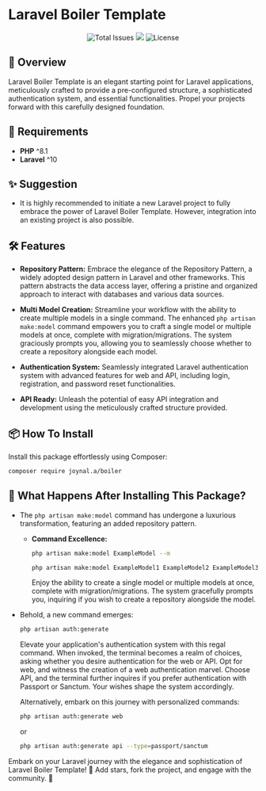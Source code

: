 # Laravel Boiler Template
<p align="center">
  <img src="https://img.shields.io/github/stars/joynal-a/boiler?style=for-the-badge" alt="Total Issues">
  <img src="https://img.shields.io/github/issues/joynal-a/boiler?style=for-the-badge">
  <img src="https://img.shields.io/github/license/joynal-a/boiler?style=for-the-badge" alt="License">
  <!-- Add more badges with different icons if necessary -->
</p>

## 🚀 Overview
Laravel Boiler Template is an elegant starting point for Laravel applications, meticulously crafted to provide a pre-configured structure, a sophisticated authentication system, and essential functionalities. Propel your projects forward with this carefully designed foundation.

## 🌟 Requirements
- **PHP** ^8.1
- **Laravel** ^10

## ✨ Suggestion
- It is highly recommended to initiate a new Laravel project to fully embrace the power of Laravel Boiler Template. However, integration into an existing project is also possible.

## 🛠️ Features
- **Repository Pattern:** Embrace the elegance of the Repository Pattern, a widely adopted design pattern in Laravel and other frameworks. This pattern abstracts the data access layer, offering a pristine and organized approach to interact with databases and various data sources.

- **Multi Model Creation:** Streamline your workflow with the ability to create multiple models in a single command. The enhanced `php artisan make:model` command empowers you to craft a single model or multiple models at once, complete with migration/migrations. The system graciously prompts you, allowing you to seamlessly choose whether to create a repository alongside each model.

- **Authentication System:** Seamlessly integrated Laravel authentication system with advanced features for web and API, including login, registration, and password reset functionalities.

- **API Ready:** Unleash the potential of easy API integration and development using the meticulously crafted structure provided.

## 📦 How To Install
Install this package effortlessly using Composer:

```bash
composer require joynal.a/boiler
```

## 🚀 What Happens After Installing This Package?
- The `php artisan make:model` command has undergone a luxurious transformation, featuring an added repository pattern.
  - **Command Excellence:**
    ```bash
    php artisan make:model ExampleModel --m
    ```
    ```bash
    php artisan make:model ExampleModel1 ExampleModel2 ExampleModel3 --m
    ```
    Enjoy the ability to create a single model or multiple models at once, complete with migration/migrations. The system gracefully prompts you, inquiring if you wish to create a repository alongside the model.

- Behold, a new command emerges:
  ```bash
  php artisan auth:generate
  ```
  Elevate your application's authentication system with this regal command. When invoked, the terminal becomes a realm of choices, asking whether you desire authentication for the web or API. Opt for web, and witness the creation of a web authentication marvel. Choose API, and the terminal further inquires if you prefer authentication with Passport or Sanctum. Your wishes shape the system accordingly.
  
  Alternatively, embark on this journey with personalized commands:
  ```bash
  php artisan auth:generate web
  ```
  or
  ```bash
  php artisan auth:generate api --type=passport/sanctum
  ```
  
Embark on your Laravel journey with the elegance and sophistication of Laravel Boiler Template! 
🌟 Add stars, fork the project, and engage with the community. 🚀
